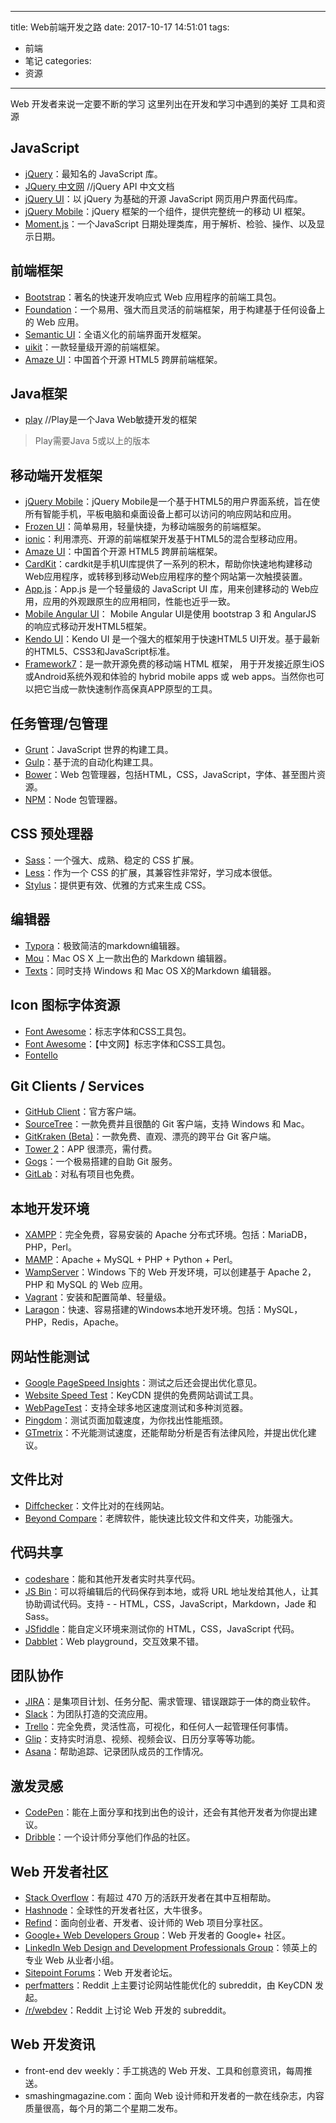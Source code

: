 
---
title: Web前端开发之路 
date: 2017-10-17 14:51:01
tags:
- 前端 
- 笔记
categories: 
- 资源 
---


Web 开发者来说一定要不断的学习
这里列出在开发和学习中遇到的美好 工具和资源

## **JavaScript**

 - [jQuery](http://jquery.com)：最知名的 JavaScript 库。
 - [JQuery 中文网](http://www.jquery123.com/) //jQuery API 中文文档
 - [jQuery UI](http://jqueryui.com)：以 jQuery 为基础的开源 JavaScript 网页用户界面代码库。
 - [jQuery Mobile](http://jquerymobile.com)：jQuery 框架的一个组件，提供完整统一的移动 UI 框架。
 - [Moment.js](http://momentjs.com/)：一个JavaScript 日期处理类库，用于解析、检验、操作、以及显示日期。
 
## **前端框架**

 - [Bootstrap](http://getbootstrap.com)：著名的快速开发响应式 Web 应用程序的前端工具包。
 - [Foundation](http://foundation.zurb.com)：一个易用、强大而且灵活的前端框架，用于构建基于任何设备上的 Web 应用。
 - [Semantic UI](https://semantic-ui.com)：全语义化的前端界面开发框架。
 - [uikit](https://getuikit.com)：一款轻量级开源的前端框架。
 - [Amaze UI](http://amazeui.org/)：中国首个开源 HTML5 跨屏前端框架。

## **Java框架**
- [play](https://playframework.com/documentation/1.2.7/home)  //Play是一个Java Web敏捷开发的框架
> Play需要Java 5或以上的版本
 
## **移动端开发框架**

 - [jQuery Mobile](http://jquerymobile.com/)：jQuery Mobile是一个基于HTML5的用户界面系统，旨在使所有智能手机，平板电脑和桌面设备上都可以访问的响应网站和应用。
 - [Frozen UI](http://frozenui.github.io)：简单易用，轻量快捷，为移动端服务的前端框架。
 - [ionic](http://ionicframework.net/)：利用漂亮、开源的前端框架开发基于HTML5的混合型移动应用。
 - [Amaze UI](http://amazeui.org/)：中国首个开源 HTML5 跨屏前端框架。 
 - [CardKit](https://github.com/dexteryy/CardKit)：cardkit是手机UI库提供了一系列的积木，帮助你快速地构建移动Web应用程序，或转移到移动Web应用程序的整个网站第一次触摸装置。
 - [App.js](http://code.kik.com/app/2/index.html)：App.js 是一个轻量级的 JavaScript UI 库，用来创建移动的 Web应用，应用的外观跟原生的应用相同，性能也近乎一致。
 - [Mobile Angular UI](http://mobileangularui.com)：  Mobile Angular UI是使用 bootstrap 3 和 AngularJS 的响应式移动开发HTML5框架。
 - [Kendo UI](http://www.telerik.com)：Kendo UI 是一个强大的框架用于快速HTML5 UI开发。基于最新的HTML5、CSS3和JavaScript标准。
 - [Framework7](http://framework7.io)：是一款开源免费的移动端 HTML 框架， 用于开发接近原生iOS或Android系统外观和体验的 hybrid mobile apps 或 web apps。当然你也可以把它当成一款快速制作高保真APP原型的工具。

## **任务管理/包管理**

 - [Grunt](https://gruntjs.com)：JavaScript 世界的构建工具。
 - [Gulp](http://gulpjs.com)：基于流的自动化构建工具。
 - [Bower](https://bower.io)：Web 包管理器，包括HTML，CSS，JavaScript，字体、甚至图片资源。
 - [NPM](https://www.npmjs.com)：Node 包管理器。

## **CSS 预处理器**

 - [Sass](http://sass-lang.com)：一个强大、成熟、稳定的 CSS 扩展。
 - [Less](http://lesscss.org)：作为一个 CSS 的扩展，其兼容性非常好，学习成本很低。
 - [Stylus](http://stylus-lang.com)：提供更有效、优雅的方式来生成 CSS。

## **编辑器**

 - [Typora](https://www.typora.io/)：极致简洁的markdown编辑器。
 - [Mou](http://25.io/mou/)：Mac OS X 上一款出色的 Markdown 编辑器。
 - [Texts](http://www.texts.io)：同时支持 Windows 和 Mac OS X的Markdown 编辑器。

## **Icon 图标字体资源**

 - [Font Awesome](http://fontawesome.io)：标志字体和CSS工具包。
 - [Font Awesome](http://www.fontawesome.com.cn/)：【中文网】标志字体和CSS工具包。  
 - [Fontello](http://fontello.com)

## **Git Clients / Services**

 - [GitHub Client](https://desktop.github.com)：官方客户端。
 - [SourceTree](https://www.sourcetreeapp.com)：一款免费并且很酷的 Git 客户端，支持 Windows 和 Mac。
 - [GitKraken (Beta)](https://www.gitkraken.com)：一款免费、直观、漂亮的跨平台 Git 客户端。
 - [Tower 2](https://www.git-tower.com)：APP 很漂亮，需付费。
 - [Gogs](https://gogs.io)：一个极易搭建的自助 Git 服务。
 - [GitLab](https://about.gitlab.com/gitlab-com/)：对私有项目也免费。
 
## **本地开发环境**
 
 - [XAMPP](https://www.apachefriends.org/index.html)：完全免费，容易安装的 Apache 分布式环境。包括：MariaDB，PHP，Perl。
 - [MAMP](https://www.mamp.info/en/)：Apache + MySQL + PHP + Python + Perl。
 - [WampServer](http://www.wampserver.com/en/)：Windows 下的 Web 开发环境，可以创建基于 Apache 2，PHP 和 MySQL 的 Web 应用。
 - [Vagrant](https://www.vagrantup.com)：安装和配置简单、轻量级。
 - [Laragon](https://laragon.org)：快速、容易搭建的Windows本地开发环境。包括：MySQL，PHP，Redis，Apache。
 
## **网站性能测试**

 - [Google PageSpeed Insights](https://developers.google.com/speed/pagespeed/insights/)：测试之后还会提出优化意见。
 - [Website Speed Test](https://tools.keycdn.com/speed)：KeyCDN 提供的免费网站调试工具。
 - [WebPageTest](http://www.webpagetest.org)：支持全球多地区速度测试和多种浏览器。
 - [Pingdom](https://tools.pingdom.com)：测试页面加载速度，为你找出性能瓶颈。
 - [GTmetrix](https://gtmetrix.com)：不光能测试速度，还能帮助分析是否有法律风险，并提出优化建议。

## **文件比对**

 - [Diffchecker](https://www.diffchecker.com/diff)：文件比对的在线网站。
 - [Beyond Compare](http://www.scootersoftware.com)：老牌软件，能快速比较文件和文件夹，功能强大。
 
## **代码共享** 

 - [codeshare](https://codeshare.io)：能和其他开发者实时共享代码。
 - [JS Bin](http://jsbin.com)：可以将编辑后的代码保存到本地，或将 URL 地址发给其他人，让其协助调试代码。支持 - - HTML，CSS，JavaScript，Markdown，Jade 和 Sass。
 - [JSfiddle](https://jsfiddle.net)：能自定义环境来测试你的 HTML，CSS，JavaScript 代码。
 - [Dabblet](http://dabblet.com)：Web playground，交互效果不错。

## **团队协作**

 - [JIRA](https://www.atlassian.com/software/jira)：是集项目计划、任务分配、需求管理、错误跟踪于一体的商业软件。
 - [Slack](https://slack.com/create#email)：为团队打造的交流应用。
 - [Trello](https://trello.com)：完全免费，灵活性高，可视化，和任何人一起管理任何事情。
 - [Glip](https://glip.com)：支持实时消息、视频、视频会议、日历分享等等功能。
 - [Asana](https://asana.com)：帮助追踪、记录团队成员的工作情况。

## **激发灵感**

 - [CodePen](https://codepen.io)：能在上面分享和找到出色的设计，还会有其他开发者为你提出建议。
 - [Dribble](https://dribbble.com)：一个设计师分享他们作品的社区。

## **Web 开发者社区**

 - [Stack Overflow](https://stackoverflow.com)：有超过 470 万的活跃开发者在其中互相帮助。
 - [Hashnode](https://hashnode.com)：全球性的开发者社区，大牛很多。
 - [Refind](https://hashnode.com)：面向创业者、开发者、设计师的 Web 项目分享社区。
 - [Google+ Web Developers Group](https://plus.google.com/communities/114175980151299757659)：Web 开发者的 Google+ 社区。
 - [LinkedIn Web Design and Development Professionals Group](https://www.linkedin.com/groups/139851/profile)：领英上的专业 Web 从业者小组。
 - [Sitepoint Forums](https://www.sitepoint.com/community/)：Web 开发者论坛。
 - [perfmatters](https://www.reddit.com/r/perfmatters/)：Reddit 上主要讨论网站性能优化的 subreddit，由 KeyCDN 发起。
 - [/r/webdev](https://www.reddit.com/r/webdev/)：Reddit 上讨论 Web 开发的 subreddit。

## **Web 开发资讯**

 - front-end dev weekly：手工挑选的 Web 开发、工具和创意资讯，每周推送。
 - smashingmagazine.com：面向 Web 设计师和开发者的一款在线杂志，内容质量很高，每个月的第二个星期二发布。

 
 
